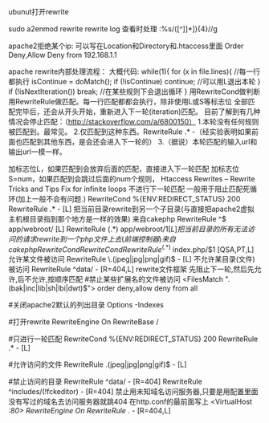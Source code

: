 ubunut打开rewrite

sudo a2enmod rewrite
rewrite log 查看时处理
:%s/\([^\]]*\]\)\{4\}//g

apache2拒绝某个ip:
可以写在Location和Directory和.htaccess里面
Order Deny,Allow
Deny from 192.168.1.1


apache rewrite内部处理流程：
大概代码:
while(1){
  for (x in file.lines){ //每一行都执行
    isContinue = doMatch();
    if (!isContinue) continue; //可以用L退出本轮
  }
  if (!isNextIteration()) break; //在某些规则下会退出循环
}
用RewriteCond做判断
用RewriteRule做匹配。每一行匹配都都会执行，除非使用L或S等标志位
全部匹配完毕后，还会从开头开始，重新进入下一轮(iteration)匹配。
目前了解到有几种情况会停止匹配：（http://stackoverflow.com/a/6800150）
1.本轮没有任何规则被匹配到。最常见。
2.仅匹配到这种东西。RewriteRule .* -（经实验表明如果前面也匹配到其他东西，是会还会进入下一轮的）
3.（据说）本轮匹配的输入url和输出url一模一样。


加标志位L，如果匹配到会放弃后面的匹配，直接进入下一轮匹配
加标志位S=num，如果匹配到会跳过后面的num个规则，
Htaccess Rewrites – Rewrite Tricks and Tips
Fix for infinite loops
不进行下一轮匹配
一般用于阻止匹配死循环(加上一般不会有问题.)
RewriteCond %{ENV:REDIRECT_STATUS} 200
RewriteRule .* - [L]
把当前目录rewrite到另一个子目录(与直接把apache2虚拟主机根目录指到那个地方是一样的效果)
来自cakephp
RewriteRule    ^$ app/webroot/    [L]
RewriteRule    (.*) app/webroot/$1 [L]
把当前目录的所有无法访问的请求rewrite到一个php文件上去(前端控制器)
来自cakephp
RewriteCond %{REQUEST_FILENAME} !-d
RewriteCond %{REQUEST_FILENAME} !-f
RewriteRule ^(.*)$ index.php/$1 [QSA,PT,L]
允许某文件被访问
RewriteRule \.(jpeg|jpg|png|gif)$ - [L]
不允许某目录(文件)被访问
RewriteRule ^data/ - [R=404,L]
rewrite文件框架
先阻止下一轮,然后先允许,后不允许,按顺序匹配
#禁止某些扩展名的文件被访问
<FilesMatch "\.(bak|inc|lib|sh|lbi|dwt)$">
    order deny,allow
    deny from all
</FilesMatch>

#关闭apache2默认的列出目录
Options -Indexes

#打开rewrite
RewriteEngine On
RewriteBase /

#只进行一轮匹配
RewriteCond %{ENV:REDIRECT_STATUS} 200
RewriteRule .* - [L]

#允许访问的文件
RewriteRule \.(jpeg|jpg|png|gif)$ - [L]

#禁止访问的目录
RewriteRule ^data/ - [R=404]
RewriteRule ^includes/(!fckeditor) - [R=404]
禁止用未知域名访问服务器,只要是用配置里面没有写过的域名去访问服务器就跳404
在http.conf的最前面写上
<VirtualHost *:80>
    RewriteEngine On
    RewriteRule .* - [R=404,L]
</VirtualHost>
